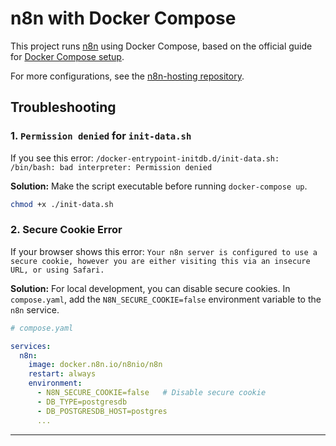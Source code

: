 # n8n with Docker Compose

This project runs [n8n](https://n8n.io) using Docker Compose, based on the official guide for [Docker Compose setup](https://docs.n8n.io/hosting/installation/server-setups/docker-compose/).

For more configurations, see the [n8n-hosting repository](https://github.com/n8n-io/n8n-hosting).

## Troubleshooting

### 1. `Permission denied` for `init-data.sh`

If you see this error:
`/docker-entrypoint-initdb.d/init-data.sh: /bin/bash: bad interpreter: Permission denied`

**Solution:** Make the script executable before running `docker-compose up`.

```bash
chmod +x ./init-data.sh
```

### 2. Secure Cookie Error

If your browser shows this error:
`Your n8n server is configured to use a secure cookie, however you are either visiting this via an insecure URL, or using Safari.`

**Solution:** For local development, you can disable secure cookies. In `compose.yaml`, add the `N8N_SECURE_COOKIE=false` environment variable to the `n8n` service.

```yaml
# compose.yaml

services:
  n8n:
    image: docker.n8n.io/n8nio/n8n
    restart: always
    environment:
      - N8N_SECURE_COOKIE=false   # Disable secure cookie
      - DB_TYPE=postgresdb
      - DB_POSTGRESDB_HOST=postgres
      ...
```

---